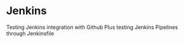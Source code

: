 # Jenkins
Testing Jenkins integration with Github
Plus testing Jenkins Pipelines through Jenkinsfile
